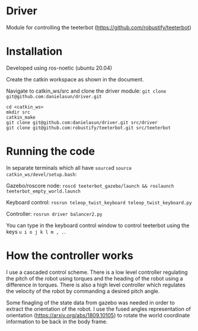 # Driver

Module for controlling the teeterbot (https://github.com/robustify/teeterbot)

# Installation

Developed using ros-noetic (ubuntu 20.04)

Create the catkin workspace as shown in the document.

Navigate to catkin_ws/src and clone the driver module: 
`git clone git@github.com:danielasun/driver.git`

    cd <catkin_ws> 
    mkdir src
    catkin_make
    git clone git@github.com:danielasun/driver.git src/driver
    git clone git@github.com:robustify/teeterbot.git src/teeterbot


# Running the code
In separate terminals which all have `source`d
`source catkin_ws/devel/setup.bash`:

Gazebo/roscore node: `roscd teeterbot_gazebo/launch && roslaunch teeterbot_empty_world.launch`

Keyboard control: `rosrun teleop_twist_keyboard teleop_twist_keyboard.py` 

Controller: `rosrun driver balancer2.py`

You can type in the keyboard control window to control teeterbot using the keys `u i o j k l m , .`.

# How the controller works

I use a cascaded control scheme. There is a low level controller regulating the pitch of the robot using torques and the heading of the robot using a difference in torques. There is also a high level controller which regulates the velocity of the robot by commanding a desired pitch angle.

Some finagling of the state data from gazebo was needed in order to extract the orientation of the robot. I use the fused angles representation of orientation (https://arxiv.org/abs/1809.10105) to rotate the world coordinate information to be back in the body frame.

